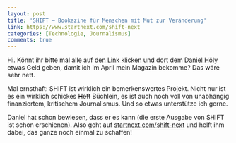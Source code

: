 ```yaml
---
layout: post
title: 'SHIFT – Bookazine für Menschen mit Mut zur Veränderung'
link: https://www.startnext.com/shift-next
categories: [Technologie, Journalismus]
comments: true
---
```


Hi. Könnt ihr bitte mal alle auf [den Link klicken](https://www.startnext.com/shift-next) und dort dem [Daniel Höly](https://twitter.com/juicedaniel) etwas Geld geben, damit ich im April mein Magazin bekomme? Das wäre sehr nett.

Mal ernsthaft: SHIFT ist wirklich ein bemerkenswertes Projekt. Nicht nur ist es ein wirklich schickes <s>Heft</s> Büchlein, es ist auch noch voll von unabhängig finanziertem, kritischem Journalismus. Und so etwas unterstütze ich gerne.

Daniel hat schon bewiesen, dass er es kann (die erste Ausgabe von SHIFT ist schon erschienen). Also geht auf [startnext.com/shift-next](https://www.startnext.com/shift-next) und helft ihm dabei, das ganze noch einmal zu schaffen!